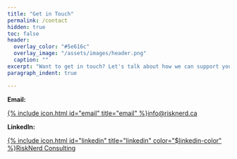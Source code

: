 ```yaml
---
title: "Get in Touch"
permalink: /contact
hidden: true
toc: false
header:
  overlay_color: "#5e616c"
  overlay_image: "/assets/images/header.png"
  caption: ""
excerpt: "Want to get in touch? Let's talk about how we can support your business. Here's how to reach us:"    
paragraph_indent: true

---
```


**Email:**

[{% include icon.html id="email" title="email" %}](mailto:info@risknerd.ca)[info@risknerd.ca](mailto:info@risknerd.ca "Send us an email")

**LinkedIn:**

[{% include icon.html id="linkedin" title="linkedin" color="$linkedin-color" %}](https://www.linkedin.com/company/risknerd)[RiskNerd Consulting](https://www.linkedin.com/company/risknerd "Connect on LinkedIn")
